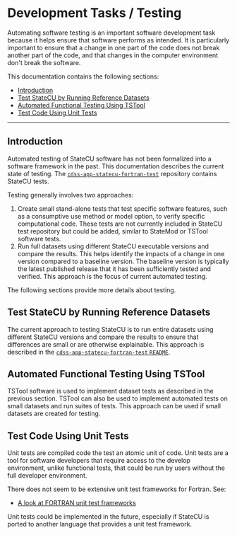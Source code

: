 # Development Tasks / Testing

Automating software testing is an important software development task because it helps ensure that software performs as intended.
It is particularly important to ensure that a change in one part of the code does not break another part of the code,
and that changes in the computer environment don't break the software.

This documentation contains the following sections:

* [Introduction](#introduction)
* [Test StateCU by Running Reference Datasets](#test-statecu-by-running-reference-datasets)
* [Automated Functional Testing Using TSTool](#automated-functional-testing-using-tstool)
* [Test Code Using Unit Tests](#test-code-using-unit-tests)

----------------

## Introduction

Automated testing of StateCU software has not been formalized into a software framework in the past.
This documentation describes the current state of testing.
The [`cdss-app-statecu-fortran-test`](https://github.com/OpenCDSS/cdss-app-statecu-fortran-test)
repository contains StateCU tests.

Testing generally involves two approaches:

1. Create small stand-alone tests that test specific software features,
such as a consumptive use method or model option,
to verify specific computational code.
These tests are not currently included in StateCU test repository but could be added,
similar to StateMod or TSTool software tests.
2. Run full datasets using different StateCU executable versions and compare the results.
This helps identify the impacts of a change in one version compared to a baseline version.
The baseline version is typically the latest published release
that it has been sufficiently tested and verified.
This approach is the focus of current automated testing.

The following sections provide more details about testing.

## Test StateCU by Running Reference Datasets

The current approach to testing StateCU is to run entire datasets using different StateCU versions
and compare the results to ensure that differences are small or are otherwise explainable.
This approach is described in the
[`cdss-app-statecu-fortran-test` `README`](https://github.com/OpenCDSS/cdss-app-statecu-fortran-test).

## Automated Functional Testing Using TSTool

TSTool software is used to implement dataset tests as described in the previous section.
TSTool can also be used to implement automated tests on small datasets and run suites of tests.
This approach can be used if small datasets are created for testing.

## Test Code Using Unit Tests

Unit tests are compiled code the test an atomic unit of code.
Unit tests are a tool for software developers that require access to the develop environment,
unlike functional tests, that could be run by users without the full developer environment.

There does not seem to be extensive unit test frameworks for Fortran.  See:

* [A look at FORTRAN unit test frameworks](https://www.software.ac.uk/blog/2016-09-28-look-fortran-unit-test-frameworks)

Unit tests could be implemented in the future,
especially if StateCU is ported to another language that provides a unit test framework.

